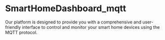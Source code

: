 # SmartHomeDashboard_mqtt
Our platform is designed to provide you with a comprehensive and user-friendly interface to control and monitor your smart home devices using the MQTT protocol.
